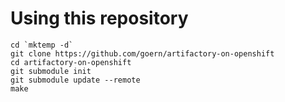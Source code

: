 # Using this repository

```
cd `mktemp -d`
git clone https://github.com/goern/artifactory-on-openshift
cd artifactory-on-openshift
git submodule init
git submodule update --remote
make
```
